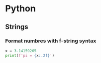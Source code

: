 # Python

## Strings

### Format numbres with f-string syntax

```python
x = 3.14159265
print(f'pi = {x:.2f}')
```
